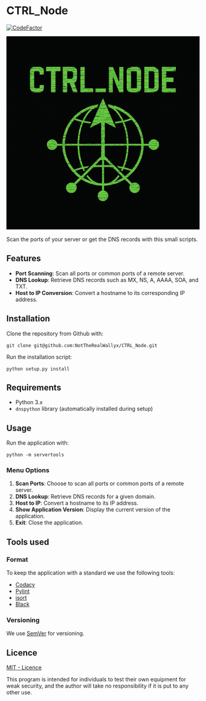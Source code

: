 # CTRL_Node

[![CodeFactor](https://www.codefactor.io/repository/github/nottherealwallyx/ctrl_node/badge)](https://www.codefactor.io/repository/github/nottherealwallyx/ctrl_node)

![GitBlend image](assets/images/CTRL_Node.png)

Scan the ports of your server or get the DNS records with this small scripts.

## Features

- **Port Scanning**: Scan all ports or common ports of a remote server.
- **DNS Lookup**: Retrieve DNS records such as MX, NS, A, AAAA, SOA, and TXT.
- **Host to IP Conversion**: Convert a hostname to its corresponding IP address.

## Installation

Clone the repository from Github with:

```shell
git clone git@github.com:NotTheRealWallyx/CTRL_Node.git
```

Run the installation script:

```shell
python setup.py install
```

## Requirements

- Python 3.x
- `dnspython` library (automatically installed during setup)

## Usage

Run the application with:

```shell
python -m servertools
```

### Menu Options

1. **Scan Ports**: Choose to scan all ports or common ports of a remote server.
2. **DNS Lookup**: Retrieve DNS records for a given domain.
3. **Host to IP**: Convert a hostname to its IP address.
4. **Show Application Version**: Display the current version of the application.
5. **Exit**: Close the application.

## Tools used

### Format

To keep the application with a standard we use the following tools:

- [Codacy](https://www.codacy.com)
- [Pylint](https://www.pylint.org)
- [isort](https://timothycrosley.github.io/isort/)
- [Black](https://black.readthedocs.io/en/stable/)

### Versioning

We use [SemVer](http://semver.org/) for versioning.

## Licence

[MIT - Licence](LICENSE)

This program is intended for individuals to test their own equipment for weak security, and the author will take no responsibility if it is put to any other use.
